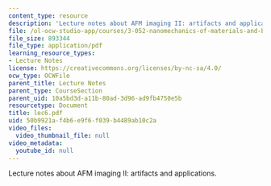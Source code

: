 ```yaml
---
content_type: resource
description: 'Lecture notes about AFM imaging II: artifacts and applications.'
file: /ol-ocw-studio-app/courses/3-052-nanomechanics-of-materials-and-biomaterials-spring-2007/50b9921af4b6e9f6f039b4489ab10c2a_lec6.pdf
file_size: 893344
file_type: application/pdf
learning_resource_types:
- Lecture Notes
license: https://creativecommons.org/licenses/by-nc-sa/4.0/
ocw_type: OCWFile
parent_title: Lecture Notes
parent_type: CourseSection
parent_uid: 10a5bd3d-a11b-80ad-3d96-ad9fb4750e5b
resourcetype: Document
title: lec6.pdf
uid: 50b9921a-f4b6-e9f6-f039-b4489ab10c2a
video_files:
  video_thumbnail_file: null
video_metadata:
  youtube_id: null
---
```

Lecture notes about AFM imaging II: artifacts and applications.